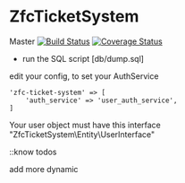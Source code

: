 # ZfcTicketSystem

Master
[![Build Status](https://travis-ci.org/kokspflanze/ZfcTicketSystem.svg?branch=master)](https://travis-ci.org/kokspflanze/ZfcTicketSystem?branch=master)
[![Coverage Status](https://coveralls.io/repos/kokspflanze/ZfcTicketSystem/badge.svg?branch=master)](https://coveralls.io/r/kokspflanze/ZfcTicketSystem?branch=master)

- run the SQL script [db/dump.sql]

edit your config, to set your AuthService

	'zfc-ticket-system' => [
		'auth_service' => 'user_auth_service',
	]
	
Your user object must have this interface "ZfcTicketSystem\Entity\UserInterface"
 
 

::know todos

add more dynamic